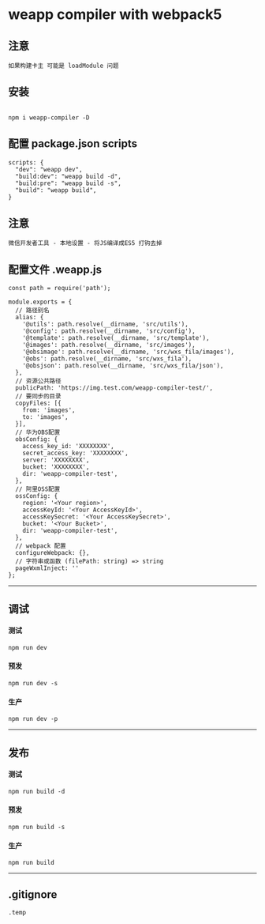 # weapp compiler with webpack5

## 注意

```shell
如果构建卡主 可能是 loadModule 问题
```

## 安装

```node

npm i weapp-compiler -D
```

## 配置 package.json scripts

```node
scripts: {
  "dev": "weapp dev",
  "build:dev": "weapp build -d",
  "build:pre": "weapp build -s",
  "build": "weapp build",
}
```

## 注意

```node
微信开发者工具 - 本地设置 - 将JS编译成ES5 打钩去掉
```

## 配置文件 .weapp.js

```node
const path = require('path');

module.exports = {
  // 路径别名
  alias: {
    '@utils': path.resolve(__dirname, 'src/utils'),
    '@config': path.resolve(__dirname, 'src/config'),
    '@template': path.resolve(__dirname, 'src/template'),
    '@images': path.resolve(__dirname, 'src/images'),
    '@obsimage': path.resolve(__dirname, 'src/wxs_fila/images'),
    '@obs': path.resolve(__dirname, 'src/wxs_fila'),
    '@obsjson': path.resolve(__dirname, 'src/wxs_fila/json'),
  },
  // 资源公共路径
  publicPath: 'https://img.test.com/weapp-compiler-test/',
  // 要同步的目录
  copyFiles: [{
    from: 'images',
    to: 'images',
  }],
  // 华为OBS配置
  obsConfig: {
    access_key_id: 'XXXXXXXX',
    secret_access_key: 'XXXXXXXX',
    server: 'XXXXXXXX',
    bucket: 'XXXXXXXX',
    dir: 'weapp-compiler-test',
  },
  // 阿里OSS配置
  ossConfig: {
    region: '<Your region>',
    accessKeyId: '<Your AccessKeyId>',
    accessKeySecret: '<Your AccessKeySecret>',
    bucket: '<Your Bucket>',
    dir: 'weapp-compiler-test',
  },
  // webpack 配置
  configureWebpack: {},
  // 字符串或函数 (filePath: string) => string
  pageWxmlInject: ''
};
```

---

## 调试

#### 测试

```node
npm run dev
```
#### 预发

```node
npm run dev -s
```
#### 生产

```node
npm run dev -p
```

---

## 发布

#### 测试

```node
npm run build -d
```
#### 预发

```node
npm run build -s
```

#### 生产

```node
npm run build
```

---

## .gitignore

```node
.temp
```
